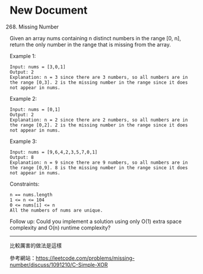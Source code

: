 # New Document

268. Missing Number

Given an array nums containing n distinct numbers in the range [0, n], return the only number in the range that is missing from the array.

 

Example 1:
``` 
Input: nums = [3,0,1]
Output: 2
Explanation: n = 3 since there are 3 numbers, so all numbers are in the range [0,3]. 2 is the missing number in the range since it does not appear in nums.
``` 
Example 2:
``` 
Input: nums = [0,1]
Output: 2
Explanation: n = 2 since there are 2 numbers, so all numbers are in the range [0,2]. 2 is the missing number in the range since it does not appear in nums.
``` 
Example 3:
``` 
Input: nums = [9,6,4,2,3,5,7,0,1]
Output: 8
Explanation: n = 9 since there are 9 numbers, so all numbers are in the range [0,9]. 8 is the missing number in the range since it does not appear in nums.
```  

Constraints:
``` 
n == nums.length
1 <= n <= 104
0 <= nums[i] <= n
All the numbers of nums are unique.
```  

Follow up: Could you implement a solution using only O(1) extra space complexity and O(n) runtime complexity?


__________________________________________________________
比較厲害的做法是這樣



參考網站：https://leetcode.com/problems/missing-number/discuss/1091210/C-Simple-XOR

